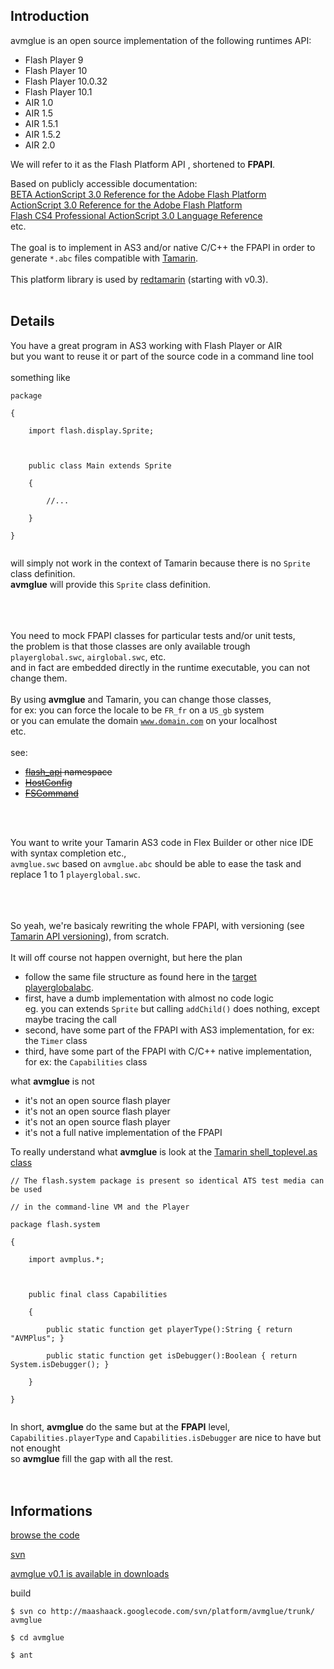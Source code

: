 ## Introduction ##

avmglue is an open source implementation of the following runtimes API:
  * Flash Player 9
  * Flash Player 10
  * Flash Player 10.0.32
  * Flash Player 10.1
  * AIR 1.0
  * AIR 1.5
  * AIR 1.5.1
  * AIR 1.5.2
  * AIR 2.0

We will refer to it as the Flash Platform API , shortened to **FPAPI**.

Based on publicly accessible documentation:<br>
<a href='http://help.adobe.com/en_US/FlashPlatform/beta/reference/actionscript/3/package-summary.html'>BETA ActionScript 3.0 Reference for the Adobe Flash Platform</a><br>
<a href='http://help.adobe.com/en_US/FlashPlatform/reference/actionscript/3/'>ActionScript 3.0 Reference for the Adobe Flash Platform</a><br>
<a href='http://help.adobe.com/en_US/AS3LCR/Flash_10.0/'>Flash CS4 Professional ActionScript 3.0 Language Reference</a><br>
etc.<br>
<br>
The goal is to implement in AS3 and/or native C/C++ the FPAPI in order to generate <code>*.abc</code> files compatible with <a href='http://www.mozilla.org/projects/tamarin/'>Tamarin</a>.<br>
<br>
This platform library is used by <a href='http://code.google.com/p/redtamarin/'>redtamarin</a> (starting with v0.3).<br>
<br>
<h2>Details</h2>

You have a great program in AS3 working with Flash Player or AIR<br>
but you want to reuse it or part of the source code in a command line tool<br>
<br>
something like<br>
<pre><code>package<br>
{<br>
    import flash.display.Sprite;<br>
<br>
    public class Main extends Sprite<br>
    {<br>
        //...<br>
    }<br>
}<br>
</code></pre>

will simply not work in the context of Tamarin because there is no <code>Sprite</code> class definition.<br>
<b>avmglue</b> will provide this <code>Sprite</code> class definition.<br>
<br>
<br><br>

You need to mock FPAPI classes for particular tests and/or unit tests,<br>
the problem is that those classes are only available trough <code>playerglobal.swc</code>, <code>airglobal.swc</code>, etc.<br>
and in fact are embedded directly in the runtime executable, you can not change them.<br>
<br>
By using <b>avmglue</b> and Tamarin, you can change those classes,<br>
for ex: you can force the locale to be <code>FR_fr</code> on a <code>US_gb</code> system<br>
or you can emulate the domain <code>www.domain.com</code> on your localhost<br>
etc.<br>
<br>
see:<br>
<ul><li><del><a href='http://code.google.com/p/maashaack/source/browse/platform/avmglue/trunk/src/flash_utils.as'>flash_api</a> namespace</del>
</li><li><del><a href='http://code.google.com/p/maashaack/source/browse/platform/avmglue/trunk/src/HostConfig.as'>HostConfig</a></del>
</li><li><del><a href='http://code.google.com/p/maashaack/source/browse/platform/avmglue/trunk/src/classes/FSCommand.as'>FSCommand</a></del></li></ul>

<br><br>

You want to write your Tamarin AS3 code in Flex Builder or other nice IDE with syntax completion etc.,<br>
<code>avmglue.swc</code> based on <code>avmglue.abc</code> should be able to ease the task and replace 1 to 1 <code>playerglobal.swc</code>.<br>
<br>
<br><br>

So yeah, we're basicaly rewriting the whole FPAPI, with versioning (see <a href='http://hg.mozilla.org/tamarin-central/file/fbecf6c8a86f/doc/apiversioning.txt'>Tamarin API versioning</a>), from scratch.<br>
<br>
It will off course not happen overnight, but here the plan<br>
<ul><li>follow the same file structure as found here in the <a href='http://opensource.adobe.com/svn/opensource/flex/sdk/trunk/modules/asc/build/java/build.xml'>target playerglobalabc</a>.<br>
</li><li>first, have a dumb implementation with almost no code logic<br>eg. you can extends <code>Sprite</code> but calling <code>addChild()</code> does nothing, except maybe tracing the call<br>
</li><li>second, have some part of the FPAPI with AS3 implementation, for ex: the <code>Timer</code> class<br>
</li><li>third, have some part of the FPAPI with C/C++ native implementation, for ex: the <code>Capabilities</code> class</li></ul>

what <b>avmglue</b> is not<br>
<ul><li>it's not an open source flash player<br>
</li><li>it's not an open source flash player<br>
</li><li>it's not an open source flash player<br>
</li><li>it's not a full native implementation of the FPAPI</li></ul>

To really understand what <b>avmglue</b> is look at the <a href='http://hg.mozilla.org/tamarin-central/raw-file/fbecf6c8a86f/shell/shell_toplevel.as'>Tamarin shell_toplevel.as class</a>
<pre><code>// The flash.system package is present so identical ATS test media can be used<br>
// in the command-line VM and the Player<br>
package flash.system<br>
{<br>
	import avmplus.*;<br>
	<br>
	public final class Capabilities<br>
	{<br>
		public static function get playerType():String { return "AVMPlus"; }<br>
		public static function get isDebugger():Boolean { return System.isDebugger(); }<br>
	}<br>
}<br>
</code></pre>

In short, <b>avmglue</b> do the same but at the <b>FPAPI</b> level,<br>
<code>Capabilities.playerType</code> and <code>Capabilities.isDebugger</code> are nice to have but not enought<br>
so <b>avmglue</b> fill the gap with all the rest.<br>
<br>
<br>
<h2>Informations</h2>

<a href='http://code.google.com/p/maashaack/source/browse/platform/avmglue/trunk/'>browse the code</a>

<a href='http://maashaack.googlecode.com/svn/platform/avmglue/trunk/'>svn</a>

<a href='http://code.google.com/p/maashaack/downloads/list'>avmglue v0.1 is available in downloads</a>

build<br>
<pre><code>$ svn co http://maashaack.googlecode.com/svn/platform/avmglue/trunk/ avmglue<br>
$ cd avmglue<br>
$ ant<br>
</code></pre>
